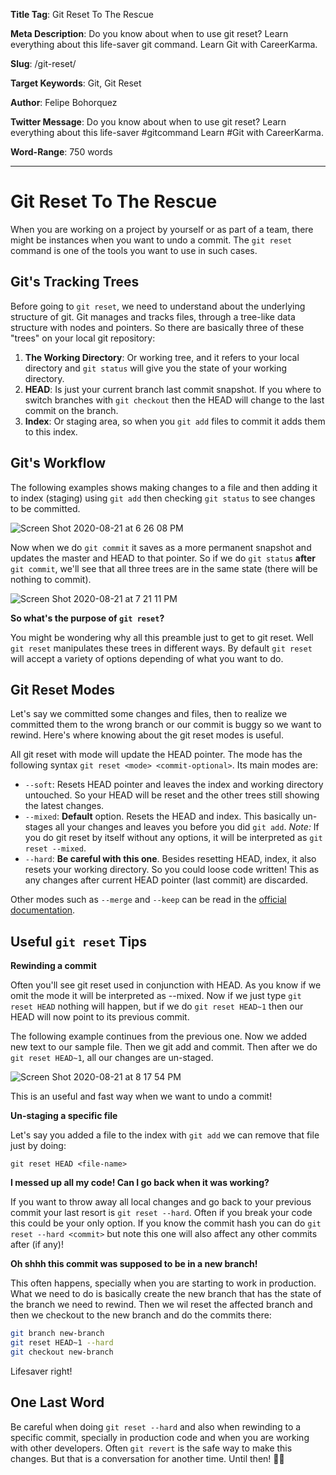 **Title Tag**: Git Reset To The Rescue

**Meta Description**: Do you know about when to use git reset? Learn everything about this life-saver git command. Learn Git with CareerKarma.

**Slug**: /git-reset/

**Target Keywords**: Git, Git Reset

**Author**: Felipe Bohorquez

**Twitter Message**: Do you know about when to use git reset? Learn everything about this life-saver #gitcommand Learn #Git with CareerKarma.

**Word-Range**: 750 words

---

# Git Reset To The Rescue

When you are working on a project by yourself or as part of a team, there might be instances when you want to undo a commit. The `git reset` command is one of the tools you want to use in such cases.

## Git's Tracking Trees

Before going to `git reset`, we need to understand about the underlying structure of git. Git manages and tracks files, through a tree-like data structure with nodes and pointers. So there are basically three of these "trees" on your local git repository:

1. **The Working Directory**: Or working tree, and it refers to your local directory and `git status` will give you the state of your working directory.
2. **HEAD**: Is just your current branch last commit snapshot. If you where to switch branches with `git checkout` then the HEAD will change to the last commit on the branch. 
3. **Index**: Or staging area, so when you `git add` files to commit it adds them to this index.

## Git's Workflow

The following examples shows making changes to a file and then adding it to index (staging) using `git add` then checking `git status` to see changes to be committed.

![Screen Shot 2020-08-21 at 6 26 08 PM](https://user-images.githubusercontent.com/15071636/90942548-e22a7e00-e3db-11ea-8a56-72be4425b16d.png)

Now when we do `git commit` it saves as a more permanent snapshot and updates the master and HEAD to that pointer. So if we do `git status` **after** `git commit`, we'll see that all three trees are in the same state (there will be nothing to commit).

![Screen Shot 2020-08-21 at 7 21 11 PM](https://user-images.githubusercontent.com/15071636/90944342-be6b3600-e3e3-11ea-8aeb-5add911cf4b2.png)

**So what's the purpose of `git reset`?**

You might be wondering why all this preamble just to get to git reset. Well `git reset` manipulates these trees in different ways. By default `git reset` will accept a variety of options depending of what you want to do.

## Git Reset Modes

Let's say we committed some changes and files, then to realize we committed them to the wrong branch or our commit is buggy so we want to rewind. Here's where knowing about the git reset modes is useful.

All git reset with mode will update the HEAD pointer. The mode has the following syntax `git reset <mode> <commit-optional>`. Its main modes are:

- `--soft`: Resets HEAD pointer and leaves the index and working directory untouched. So your HEAD will be reset and the other trees still showing the latest changes.
- `--mixed`: **Default** option. Resets the HEAD and index. This basically un-stages all your changes and leaves you before you did `git add`. *Note:* If you do git reset by itself without any options, it will be interpreted as `git reset --mixed`. 
- `--hard`: **Be careful with this one**. Besides resetting HEAD, index, it also resets your working directory. So you could loose code written! This as any changes after current HEAD pointer (last commit) are discarded.

Other modes such as `--merge` and `--keep` can be read in the [official documentation](https://git-scm.com/docs/git-reset).

## Useful `git reset` Tips

**Rewinding a commit**

Often you'll see git reset used in conjunction with HEAD. As you know if we omit the mode it will be interpreted as --mixed. Now if we just type `git reset HEAD` nothing will happen, but if we do `git reset HEAD~1` then our HEAD will now point to its previous commit. 

The following example continues from the previous one. Now we added new text to our sample file. Then we git add and commit. Then after we do `git reset HEAD~1`, all our changes are un-staged. 

![Screen Shot 2020-08-21 at 8 17 54 PM](https://user-images.githubusercontent.com/15071636/90945697-0d1cce00-e3ec-11ea-935a-7f9378d219f0.png)

This is an useful and fast way when we want to undo a commit!

**Un-staging a specific file**

Let's say you added a file to the index with `git add` we can remove that file just by doing:

`git reset HEAD <file-name>`

**I messed up all my code! Can I go back when it was working?**

If you want to throw away all local changes and go back to your previous commit your last resort is `git reset --hard`. Often if you break your code this could be your only option. If you know the commit hash you can do `git reset --hard <commit>` but note this one will also affect any other commits after (if any)!

**Oh shhh this commit was supposed to be in a new branch!**

This often happens, specially when you are starting to work in production. What we need to do is basically create the new branch that has the state of the branch we need to rewind. Then we wil reset the affected branch and then we checkout to the new branch and do the commits there:

```bash
git branch new-branch
git reset HEAD~1 --hard
git checkout new-branch
```

Lifesaver right!

## One Last Word

Be careful when doing `git reset --hard` and also when rewinding to a specific commit, specially in production code and when you are working with other developers. Often `git revert` is the safe way to make this changes. But that is a conversation for another time. Until then! 👋🏼